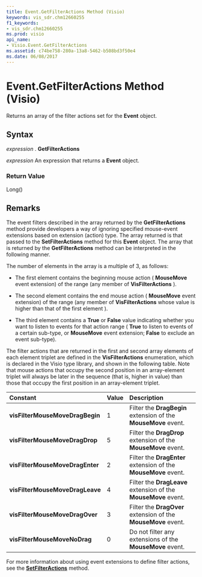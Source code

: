 ```yaml
---
title: Event.GetFilterActions Method (Visio)
keywords: vis_sdr.chm12660255
f1_keywords:
- vis_sdr.chm12660255
ms.prod: visio
api_name:
- Visio.Event.GetFilterActions
ms.assetid: c74be758-280a-13a8-5462-b508bd3f50e4
ms.date: 06/08/2017
---
```



# Event.GetFilterActions Method (Visio)

Returns an array of the filter actions set for the  **Event** object.


## Syntax

 _expression_ . **GetFilterActions**

 _expression_ An expression that returns a **Event** object.


### Return Value

Long()


## Remarks

The event filters described in the array returned by the  **GetFilterActions** method provide developers a way of ignoring specified mouse-event extensions based on extension (action) type. The array returned is that passed to the **SetFilterActions** method for this **Event** object. The array that is returned by the **GetFilterActions** method can be interpreted in the following manner.

The number of elements in the array is a multiple of 3, as follows:


- The first element contains the beginning mouse action ( **MouseMove** event extension) of the range (any member of **VisFilterActions** ).
    
- The second element contains the end mouse action ( **MouseMove** event extension) of the range (any member of **VisFilterActions** whose value is higher than that of the first element ).
    
- The third element contains a  **True** or **False** value indicating whether you want to listen to events for that action range ( **True** to listen to events of a certain sub-type, or **MouseMove** event extension; **False** to exclude an event sub-type).
    
The filter actions that are returned in the first and second array elements of each element triplet are defined in the  **VisFilterActions** enumeration, which is declared in the Visio type library, and shown in the following table. Note that mouse actions that occupy the second position in an array-element triplet will always be later in the sequence (that is, higher in value) than those that occupy the first position in an array-element triplet.



|**Constant**|**Value**|**Description**|
|:-----|:-----|:-----|
| **visFilterMouseMoveDragBegin**|1|Filter the  **DragBegin** extension of the **MouseMove** event.|
| **visFilterMouseMoveDragDrop**|5|Filter the  **DragDrop** extension of the **MouseMove** event.|
| **visFilterMouseMoveDragEnter**|2|Filter the  **DragEnter** extension of the **MouseMove** event.|
| **visFilterMouseMoveDragLeave**|4|Filter the  **DragLeave** extension of the **MouseMove** event.|
| **visFilterMouseMoveDragOver**|3|Filter the  **DragOver** extension of the **MouseMove** event.|
| **visFilterMouseMoveNoDrag**|0|Do not filter any extensions of the  **MouseMove** event.|
For more information about using event extensions to define filter actions, see the  **[SetFilterActions](Visio.Event.SetFilterActions.md)** method.


